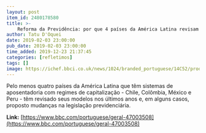 ```yaml
---
layout: post
item_id: 2480178580
title: >-
    Reforma da Previdência: por que 4 países da América Latina revisam modelo de capitalização, prometido por Paulo Guedes
author: Tatu D'Oquei
date: 2019-02-03 23:00:00
pub_date: 2019-02-03 23:00:00
time_added: 2019-12-23 21:37:45
categories: [refletimos]
tags: []
image: https://ichef.bbci.co.uk/news/1024/branded_portuguese/14C52/production/_105347058_pobreza.jpg
---
```


Pelo menos quatro países da América Latina que têm sistemas de aposentadoria com regimes de capitalização - Chile, Colômbia, México e Peru - têm revisado seus modelos nos últimos anos e, em alguns casos, proposto mudanças na legislação previdenciária.

**Link:** [https://www.bbc.com/portuguese/geral-47003508](https://www.bbc.com/portuguese/geral-47003508)

